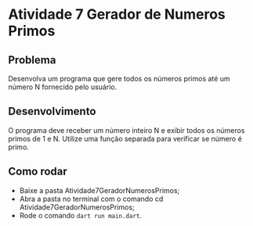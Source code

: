# Atividade 7 Gerador de Numeros Primos
## Problema

Desenvolva um programa que gere todos os números primos até um número N fornecido pelo usuário.

## Desenvolvimento

O programa deve receber um número inteiro N e exibir todos os números primos de 1 e N. Utilize uma função separada para verificar se  número é primo.

## Como rodar

- Baixe a pasta Atividade7GeradorNumerosPrimos;
- Abra a pasta no terminal com o comando cd Atividade7GeradorNumerosPrimos;
- Rode o comando `dart run main.dart`.
